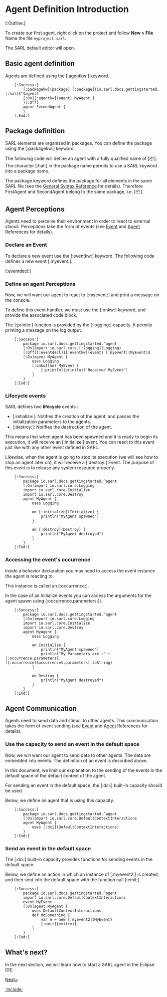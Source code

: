 # Agent Definition Introduction

[:Outline:]

To create our first agent, right click on the project and follow **New > File**. Name the file `myproject.sarl`.

The SARL default editor will open.

## Basic agent definition

Agents are defined using the [:agentkw:] keyword.

		[:Success:]
			[:packagekw](package) [:package](io.sarl.docs.gettingstarted.[:hat]$^$agent)
			[:On][:agentkw](agent) MyAgent {
			}[:Off]
			agent SecondAgent {
			}
		[:End:]

## Package definition

SARL elements are organized in packages. You can define the package using the [:packagekw:] keyword.

The following code will define an agent with a fully qualified name of [:package:].
The character [:hat:] in the package name permits to use a SARL keyword into a package name.

<importantnote>The package keyword defines the package for all elements in the same SARL file (see the
[General Syntax Reference](../reference/GeneralSyntax.md) for details).
Therefore FirstAgent and SecondAgent belong to the same package, i.e. [:package:].</importantnote>

## Agent Perceptions

Agents need to perceive their environment in order to react to external stimuli. Perceptions take the form of events
(see [Event](../reference/Event.md) and [Agent](../reference/Agent.md) References for details).

### Declare an Event

To declare a new event use the [:eventkw:] keyword. The following code defines a new event [:myevent:].

[:eventdecl:]

### Define an agent Perceptions

Now, we will want our agent to react to [:myevent:] and print a message on the console.

To define this event handler, we must use the [:onkw:] keyword, and provide the associated code block.

<note>The [:println:] function is provided by the [:logging:] capacity. It permits printing a message
on the log output.</note>

		[:Success:]
			package io.sarl.docs.gettingstarted.^agent
			[:On]import io.sarl.core.[:logging](Logging)
			[:Off][:eventdecl]$[:eventkw](event) [:myevent](MyEvent)$
			[:On]agent MyAgent {
				uses Logging
				[:onkw](on) MyEvent {
					[:println](println)("Received MyEvent")
				}
			}
		[:End:]


### Lifecycle events

SARL defines two **lifecycle** events :

* [:initialize:]:  Notifies the creation of the agent, and passes the initialization parameters to the agents.
* [:destroy:]: Notifies the destruction of the agent.

This means that when agent has been spawned and it is ready to begin its execution, it will receive an [:initialize:] event.
You can react to this event just like with any other event defined in SARL.

Likewise, when the agent is going to stop its execution (we will see how to stop an agent later on), it will receive
a [:destroy:] Event. The purpose of this event is to release any system resource properly.

		[:Success:]
			package io.sarl.docs.gettingstarted.^agent
			[:On]import io.sarl.core.Logging
			import io.sarl.core.Initialize
			import io.sarl.core.Destroy
			agent MyAgent {
				uses Logging

				on [:initialize](Initialize) {
					println("MyAgent spawned")
				}

				on [:destroy](Destroy) {
					println("MyAgent destroyed")
				}
			}
		[:End:]


### Accessing the event's occurrence

Inside a behavior declaration you may need to access the event instance the agent is reacting to.

This instance is called an [:occurrence:].

In the case of an Initialize events you can access the arguments for the agent spawn using [:occurrence.parameters:]).

		[:Success:]
			package io.sarl.docs.gettingstarted.^agent
			[:On]import io.sarl.core.Logging
			import io.sarl.core.Initialize
			import io.sarl.core.Destroy
			agent MyAgent {
				uses Logging

				on Initialize {
					println("MyAgent spawned")
					println("My Parameters are :" + [:occurrence.parameters]([:occurrence]$occurrence$.parameters).toString)
				}

				on Destroy {
					println("MyAgent destroyed")
				}
			}
		[:End:]


## Agent Communication

Agents need to send data and stimuli to other agents. This communication takes the form of event sending
(see [Event](../reference/Event.md) and [Agent](../reference/Agent.md) References for details).

### Use the capacity to send an event in the default space

Now, we will want our agent to send data to other agents. The data are embedded into events. The definition of an
event is described above.

<note>In this document, we limit our explanation to the sending of the events in the default space of the default context
of the agent.</note>

For sending an event in the default space, the [:dci:] built-in capacity should be used.

Below, we define an agent that is using this capacity.

		[:Success:]
			package io.sarl.docs.gettingstarted.^agent
			[:On]import io.sarl.core.DefaultContextInteractions
			agent MyAgent {
				uses [:dci](DefaultContextInteractions)
			}
		[:End:]


### Send an event in the default space

The [:dci:] built-in capacity provides functions for sending events in the default space.

Below, we define an action in which an instance of [:myevent2:] is created, and then sent into the default space with the function
call [:emit:].

		[:Success:]
			package io.sarl.docs.gettingstarted.^agent
			import io.sarl.core.DefaultContextInteractions
			event MyEvent
			[:On]agent MyAgent {
				uses DefaultContextInteractions
				def doSomething {
					var e = new [:myevent2](MyEvent)
					[:emit]{emit(e)}
				}
			}
		[:End:]

## What's next?

In the next section, we will learn how to start a SARL agent in the Eclipse IDE.

[Next>](./RunSARLAgentEclipse.md)

[:Include:](../legal.inc)

